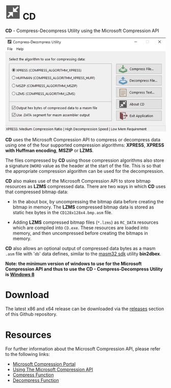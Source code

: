 # ![](./assets/CDLogo.png) CD

**CD** - Compress-Decompress Utility using the Microsoft Compression API

![](./assets/CDScreenshot.png)

**CD** uses the Microsoft Compression API to compress or decompress data using one of the four supported compression algorithms: **XPRESS**, **XPRESS with Huffman encoding**, **MSZIP** or **LZMS**.

The files compressed by **CD** using those compression algorithms also store a signature `DWORD` value as the header at the start of the file. This is so that the appropriate compression algorithm can be used for the decompression.

**CD** also makes use of the Microsoft Compression API to store bitmap resources as **LZMS** compressed data. There are two ways in which **CD** uses that compressed bitmap data: 

- In the about box, by uncompressing the bitmap data before creating the bitmap in memory. The **LZMS** compressed bitmap data is stored as static hex bytes in the `CD128x128x4.bmp.asm` file.

- Adding **LZMS** compressed bitmap files (`*.lzms`) as `RC_DATA` resources which are compiled into `CD.exe`. These resources are loaded into memory, and then uncompressed before creating the bitmaps in memory.

**CD** also allows an optional output of compressed data bytes as a masm `.asm` file with '`db`' data defines, similar to the [masm32 sdk](https://masm32.com/) utility **bin2dbex**.



**Note: the minimum version of windows to use for the Microsoft Compression API and thus to use the CD - Compress-Decompress Utility is [Windows 8](https://learn.microsoft.com/en-us/windows/win32/api/compressapi/nf-compressapi-compress#requirements)**

# Download

The latest x86 and x64 release can be downloaded via the [releases](https://github.com/mrfearless/cd/releases) section of this Github repository.

# Resources

For further information about the Microsoft Compression API, please refer to the following links:

- [Microsoft Compression Portal](https://learn.microsoft.com/en-us/windows/win32/cmpapi/-compression-portal)
- [Using The Microsoft Compression API](https://learn.microsoft.com/en-us/windows/win32/cmpapi/using-the-compression-api)
- [Compress Function](https://learn.microsoft.com/en-us/windows/win32/api/compressapi/nf-compressapi-compress)
- [Decompress Function](https://learn.microsoft.com/en-us/windows/win32/api/compressapi/nf-compressapi-decompress)